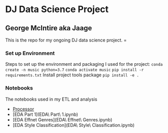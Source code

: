 # DJ Data Science Project
## George McIntire aka Jaage


This is the repo for my ongoing DJ data science project. =


### Set up Environment

Steps to set up the environment and packaging I used for the project:
`conda create -n music python=3.7`
`conda activate music`
`pip install -r requirements.txt`
Install project tools package
`pip install -e .`


### Notebooks

The notebooks used in my ETL and analysis

- [Processor](Processor.ipynb)
- [EDA Part 1](EDA\ Part\ 1.ipynb)
- [EDA Effnet Genres](EDA\ Effnet\ Genres.ipynb)
- [EDA Style Classification](EDA\ Style\ Classification.ipynb)


